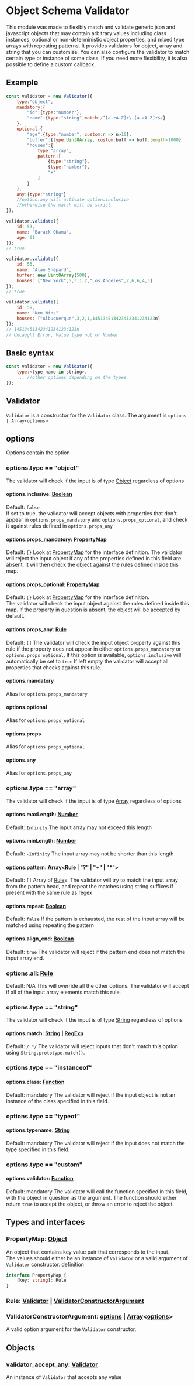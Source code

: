 # Object Schema Validator
This module was made to flexibly match and validate generic json and javascript objects that may contain arbitrary values including class instances, optional or non-deterministic object properties, and mixed type arrays with repeating patterns. It provides validators for object, array and string that you can customize. You can also configure the validator to match certain type or instance of some class. If you need more flexibility, it is also possible to define a custom callback.

## Example
```js
const validator = new Validator({
    type:"object",
    mandatory:{
        "id":{type:"number"},
        "name":{type:"string",match:/^[a-zA-Z]+\ [a-zA-Z]+$/}
    },
    optional:{
        "age":{type:"number", custom:n => n>10},
        "buffer":{type:Uint8Array, custom:buff => buff.length<1000}
        "houses":{
            type:"array",
            pattern:[
                {type:"string"},
                {type:"number"},
                "+"
            ]
        }
    },
    any:{type:"string"}
    //option.any will activate option.inclusive
    //otherwise the match will be strict
});

validator.validate({
    id: 53,
    name: "Barack Obama",
    age: 61
});
// true

validator.validate({
    id: 55,
    name: "Alan Shepard",
    buffer: new Uint8Array(500),
    houses: ["New York",5,3,1,2,"Los Angeles",2,6,6,4,3]
});
// true

validator.validate({
    id: 59,
    name: "Ken Wins"
    houses: ["Albuquerque",3,2,1,145134513423412341234123n]
});
// 145134513423412341234123n
// Uncaught Error, Value type not of Number
```

## Basic syntax
```js
const validator = new Validator({
    type:<type name in string>,
    ... //other options depending on the types
});
```

## Validator
`Validator` is a constructor for the `Validator` class. The argument is `options | Array<options>`

## options
Options contain the option
### options.type == "object"
The validator will check if the input is of type [Object](Object) regardless of options
#### options.inclusive: [Boolean](Boolean)
Default: `false`  
If set to true, the validator will accept objects with properties that don't appear in `options.props_mandatory` and `options.props_optional`, and check it against rules defined in `options.props_any`
#### options.props\_mandatory: [PropertyMap](#PropertyMap)
Default: `{}`
Look at [PropertyMap](#PropertyMap) for the interface definition.
The validator will reject the input object if any of the properties defined in this field are absent. It will then check the object against the rules defined inside this map.
#### options.props\_optional: [PropertyMap](#PropertyMap)
Default: `{}`
Look at [PropertyMap](#PropertyMap) for the interface definition.  
The validator will check the input object against the rules defined inside this map. If the property in question is absent, the object will be accepted by default.
#### options.props\_any: [Rule](#Rule)
Default: `[]`
The validator will check the input object property against this rule if the property does not appear in either `options.props_mandatory` or `options.props_optional`.
If this option is available, `options.inclusive` will automatically be set to `true`
If left empty the validator will accept all properties that checks against this rule.
#### options.mandatory
Alias for `options.props_mandatory`
#### options.optional
Alias for `options.props_optional`
#### options.props
Alias for `options.props_optional`
#### options.any
Alias for `options.props_any`


### options.type == "array"
The validator will check if the input is of type [Array](Array) regardless of options
#### options.maxLength: [Number](Number)
Default: `Infinity`
The input array may not exceed this length
#### options.minLength: [Number](Number)
Default: `-Infinity`
The input array may not be shorter than this length
#### options.pattern: [Array](Array)\<[Rule](#Rule) \| "?" \| "+" \| "\*"\>
Default: `[]`
Array of [Rule](#Rule)s. The validator will try to match the input array from the pattern head, and repeat the matches using string suffixes if present with the same rule as regex
#### options.repeat: [Boolean](Boolean)
Default: `false`
If the pattern is exhausted, the rest of the input array will be matched using repeating the pattern
#### options.align\_end: [Boolean](Boolean)
Default: `true`
The validator will reject if the pattern end does not match the input array end.
### options.all: [Rule](#Rule)
Default: N/A
This will override all the other options. The validator will accept if all of the input array elements match this rule.

### options.type == "string"
The validator will check if the input is of type [String](String) regardless of options
#### options.match: [String](String) | [RegExp](RegExp)
Default: `/.*/`
The validator will reject inputs that don't match this option using `String.prototype.match()`.

### options.type == "instanceof"
#### options.class: [Function](Function)
Default: mandatory
The validator will reject if the input object is not an instance of the class specified in this field.  

### options.type == "typeof"
#### options.typename: [String](String)
Default: mandatory
The validator will reject if the input does not match the type specified in this field.

### options.type == "custom"
#### options.validator: [Function](Function)
Default: mandatory
The validator will call the function specified in this field, with the object in question as the argument. The function should either return `true` to accept the object, or throw an error to reject the object. 

## Types and interfaces
### PropertyMap: [Object](Object)
An object that contains key value pair that corresponds to the input.  
The values should either be an instance of `Validator` or a valid argument of `Validator` constructor.
definition
```ts
interface PropertyMap {
    [key: string]: Rule 
}
```
### Rule: [Validator](#) | [ValidatorConstructorArgument](ValidatorConstructorArgument)
### ValidatorConstructorArgument: [options](#options) | [Array](Array)<[options](#options)>
A valid option argument for the `Validator` constructor.


## Objects
### validator\_accept\_any: [Validator](#)
An instance of `Validator` that accepts any value


[String]: https://developer.mozilla.org/en-US/docs/Web/JavaScript/Reference/Global_Objects/String
[Number]: https://developer.mozilla.org/en-US/docs/Web/JavaScript/Reference/Global_Objects/Number
[Object]: https://developer.mozilla.org/en-US/docs/Web/JavaScript/Reference/Global_Objects/Object
[Array]: https://developer.mozilla.org/en-US/docs/Web/JavaScript/Reference/Global_Objects/Array
[Function]: https://developer.mozilla.org/en-US/docs/Web/JavaScript/Reference/Global_Objects/Function
[Boolean]: https://developer.mozilla.org/en-US/docs/Web/JavaScript/Reference/Global_Objects/Boolean
[RegExp]: https://developer.mozilla.org/en-US/docs/Web/JavaScript/Reference/Global_Objects/RegExp


